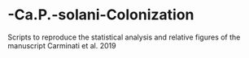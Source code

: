 # -Ca.P.-solani-Colonization
Scripts to reproduce the statistical analysis and relative figures of the manuscript Carminati et al. 2019
